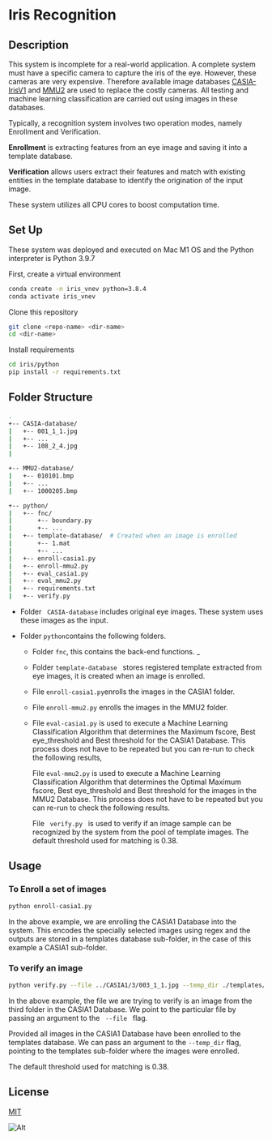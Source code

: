 # Iris Recognition

## Description

This system is incomplete for a real-world application. A complete system must have a specific camera to capture the iris of the eye. However, these cameras are very expensive. Therefore available image databases [CASIA-IrisV1](http://biometrics.idealtest.org/dbDetailForUser.do?id=1) and [MMU2](http://andyzeng.github.io/downloads/MMU2IrisDatabase.zip) are used to replace the costly cameras. All testing and machine learning classification are carried out using images in these databases.

Typically, a recognition system involves two operation modes, namely Enrollment and Verification.

**Enrollment** is extracting features from an eye image and saving it into a template database.

**Verification** allows users extract their features and match with existing entities in the template database to identify the origination of the input image.

These system utilizes all CPU cores to boost computation time.

## Set Up

These system was deployed and executed on Mac M1 OS and the Python interpreter is Python 3.9.7

First, create a virtual environment

```bash
conda create -n iris_vnev python=3.8.4
conda activate iris_vnev
```

Clone this repository

```bash
git clone <repo-name> <dir-name>
cd <dir-name>
```

Install requirements

```bash
cd iris/python
pip install -r requirements.txt
```

## Folder Structure

```bash
.
+-- CASIA-database/
|   +-- 001_1_1.jpg
|   +-- ...
|   +-- 108_2_4.jpg
|

+-- MMU2-database/
|   +-- 010101.bmp
|   +-- ...
|   +-- 1000205.bmp

+-- python/
|   +-- fnc/
|       +-- boundary.py
|       +-- ...
|   +-- template-database/  # Created when an image is enrolled
|       +-- 1.mat
|       +-- ...
|   +-- enroll-casia1.py
|   +-- enroll-mmu2.py
|   +-- eval_casia1.py
|   +-- eval_mmu2.py
|   +-- requirements.txt
|   +-- verify.py
```



* Folder <code> CASIA-database</code> includes original eye images. These system uses these images as the input.

* Folder <code>python</code>contains the following folders.

   -  Folder <code>fnc</code>, this contains the back-end functions. 		_

   -  Folder <code>template-database </code> stores registered template extracted from eye images, it is created when an image is enrolled.

   -  File <code>enroll-casia1.py</code>enrolls the images in the CASIA1 folder.

   -  File <code>enroll-mmu2.py</code> enrolls the images in the MMU2 folder.

   -  File <code>eval-casia1.py</code> is used to execute a Machine Learning Classification Algorithm that determines the Maximum fscore, Best eye_threshold and Best threshold for the CASIA1 Database. This process does not have to be repeated but you can re-run to check the following results, 

      

      File <code>eval-mmu2.py</code> is used to execute a Machine Learning Classification Algorithm that determines the Optimal Maximum fscore, Best eye_threshold and Best threshold for the images in the MMU2 Database. This process does not have to be repeated but you can re-run to check the following results.

      

      File <code> verify.py </code> is used to verify if an image sample can be recognized by the system from the pool of template images. The default threshold used for matching is 0.38. 

## Usage

### To Enroll a set of images

```bash
python enroll-casia1.py
```

In the above example, we are enrolling the CASIA1 Database into the system. This encodes the specially selected images using regex and the outputs are stored in a templates database sub-folder, in the case of this example a CASIA1 sub-folder.

### To verify an image

```bash
python verify.py --file ../CASIA1/3/003_1_1.jpg --temp_dir ./templates/CASIA1/
```

In the above example, the file we are trying to verify is an image from the third folder in the CASIA1 Database. We point to the particular file by passing an argument to the <code> --file </code> flag.

Provided all images in the CASIA1 Database have been enrolled to the templates database. We can pass an argument to the <code>--temp_dir</code> flag, pointing to the templates sub-folder where the images were enrolled.

The default threshold used for matching is 0.38.


## License

[MIT](./LICENSE)

![Alt](https://repobeats.axiom.co/api/embed/2ce46479ce43a6e52205bd809df4c6409f217e2a.svg "Repobeats analytics image")
